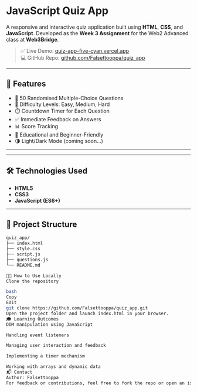 # JavaScript Quiz App

A responsive and interactive quiz application built using **HTML**, **CSS**, and **JavaScript**. Developed as the **Week 3 Assignment** for the Web2 Advanced class at **Web3Bridge**.

> ✅ Live Demo: [quiz-app-five-cyan.vercel.app](https://quiz-app-five-cyan.vercel.app/)  
> 💻 GitHub Repo: [github.com/Falsettooppa/quiz_app](https://github.com/Falsettooppa/quiz_app/)

---

## 🚀 Features

- 🔢 50 Randomised Multiple-Choice Questions  
- 🎯 Difficulty Levels: Easy, Medium, Hard  
- ⏱️ Countdown Timer for Each Question  
- ✅ Immediate Feedback on Answers  
- 📊 Score Tracking  
- 🧠 Educational and Beginner-Friendly  
- 🌗 Light/Dark Mode (coming soon...)

---



---

## 🛠️ Technologies Used

- **HTML5**
- **CSS3**
- **JavaScript (ES6+)**

---

## 📁 Project Structure

```bash
quiz_app/
├── index.html
├── style.css
├── script.js
├── questions.js
└── README.md

🧑‍💻 How to Use Locally
Clone the repository

bash
Copy
Edit
git clone https://github.com/Falsettooppa/quiz_app.git
Open the project folder and launch index.html in your browser.
🎓 Learning Outcomes
DOM manipulation using JavaScript

Handling event listeners

Managing user interaction and feedback

Implementing a timer mechanism

Working with arrays and dynamic data
📬 Contact
Author: Falsettooppa
For feedback or contributions, feel free to fork the repo or open an issue.